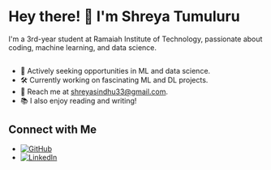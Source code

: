 # Hey there! 👋 I'm Shreya Tumuluru

I'm a 3rd-year student at Ramaiah Institute of Technology, passionate about coding, machine learning, and data science.
##
- 🚀 Actively seeking opportunities in ML and data science.
- 🛠️ Currently working on fascinating ML and DL projects.
- 📧 Reach me at shreyasindhu33@gmail.com.
- 📚 I also enjoy reading and writing!

## Connect with Me

- [![GitHub](https://img.shields.io/badge/GitHub-181717?style=for-the-badge&logo=github&logoColor=white)](https://github.com/shreya-847)
- [![LinkedIn](https://img.shields.io/badge/LinkedIn-0077B5?style=for-the-badge&logo=linkedin&logoColor=white)](https://www.linkedin.com/in/shreya-tumuluru-a1b3b4229/)
